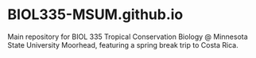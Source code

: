 # BIOL335-MSUM.github.io

Main repository for BIOL 335 Tropical Conservation Biology @ Minnesota State University Moorhead, featuring a spring break trip to Costa Rica.
